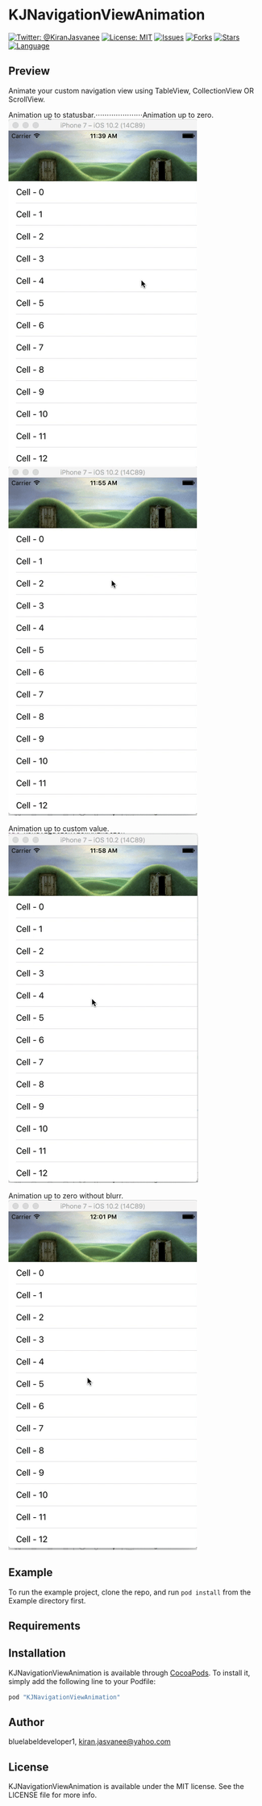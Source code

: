 # KJNavigationViewAnimation

[![Twitter: @KiranJasvanee](https://img.shields.io/badge/contact-@kiranjasvanee-blue.svg?style=flat)](https://twitter.com/Kiranjasvanee)
[![License: MIT](https://img.shields.io/badge/license-MIT-blue.svg?style=flat)](https://github.com/KiranJasvanee/KJNavigationViewAnimation/blob/master/LICENSE)
[![Issues](https://img.shields.io/github/issues/KiranJasvanee/KJNavigationViewAnimation.svg)](https://github.com/KiranJasvanee/KJNavigationViewAnimation/issues)
[![Forks](https://img.shields.io/github/forks/KiranJasvanee/KJNavigationViewAnimation.svg)](https://github.com/KiranJasvanee/KJNavigationViewAnimation)
[![Stars](https://img.shields.io/github/stars/KiranJasvanee/KJNavigationViewAnimation.svg)](https://github.com/KiranJasvanee/KJNavigationViewAnimation)
[![Language](https://img.shields.io/badge/Language-Swift-yellow.svg)](https://github.com/KiranJasvanee/KJNavigationViewAnimation)

## Preview
Animate your custom navigation view using TableView, CollectionView OR ScrollView.

Animation up to statusbar.⋅⋅⋅⋅⋅⋅⋅⋅⋅⋅⋅⋅⋅⋅⋅⋅⋅⋅⋅⋅⋅Animation up to zero.
![KJNavigationViewAnimation](Gifs/Animate_Upto_Statusbar.gif)      ![KJNavigationViewAnimation](Gifs/Animate_Upto_Zero.gif)

Animation up to custom value.  
![KJNavigationViewAnimation](Gifs/Animate_Upto_Custom.gif)

Animation up to zero without blurr.  
![KJNavigationViewAnimation](Gifs/Animate_WithoutBlurr_Upto_Statusbar.gif)

## Example

To run the example project, clone the repo, and run `pod install` from the Example directory first.

## Requirements

## Installation

KJNavigationViewAnimation is available through [CocoaPods](http://cocoapods.org). To install
it, simply add the following line to your Podfile:

```ruby
pod "KJNavigationViewAnimation"
```

## Author

bluelabeldeveloper1, kiran.jasvanee@yahoo.com

## License

KJNavigationViewAnimation is available under the MIT license. See the LICENSE file for more info.
